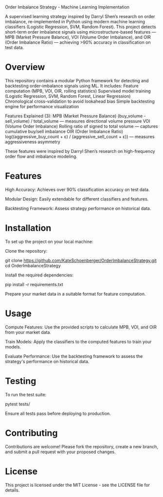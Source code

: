 Order Imbalance Strategy - Machine Learning Implementation

A supervised learning strategy inspired by Darryl Shen’s research on order imbalance, re-implemented in Python using modern machine learning classifiers (Logistic Regression, SVM, Random Forest).
This project detects short-term order imbalance signals using microstructure-based features — MPB (Market Pressure Balance), VOI (Volume Order Imbalance), and OIR (Order Imbalance Ratio) — achieving >90% accuracy in classification on test data.

# Overview

This repository contains a modular Python framework for detecting and backtesting order-imbalance signals using ML.
It includes:
Feature computation (MPB, VOI, OIR, rolling statistics)
Supervised model training (Logistic Regression, SVM, Random Forest, Linear Regression)
Chronological cross-validation to avoid lookahead bias
Simple backtesting engine for performance visualization

Features Explained (3):
MPB (Market Pressure Balance)	(buy_volume - sell_volume) / total_volume — measures directional volume pressure
VOI (Volume Order Imbalance)	Rolling ratio of signed to total volume — captures cumulative buy/sell imbalance
OIR (Order Imbalance Ratio)	log((aggressive_buy_count + ε) / (aggressive_sell_count + ε)) — measures aggressiveness asymmetry

These features were inspired by Darryl Shen’s research on high-frequency order flow and imbalance modeling.


# Features

High Accuracy: Achieves over 90% classification accuracy on test data.

Modular Design: Easily extendable for different classifiers and features.

Backtesting Framework: Assess strategy performance on historical data.

# Installation

To set up the project on your local machine:

Clone the repository:

git clone https://github.com/KateSchoenberger/OrderImbalanceStrategy.git
cd OrderImbalanceStrategy


Install the required dependencies:

pip install -r requirements.txt


Prepare your market data in a suitable format for feature computation.

# Usage

Compute Features: Use the provided scripts to calculate MPB, VOI, and OIR from your market data.

Train Models: Apply the classifiers to the computed features to train your models.

Evaluate Performance: Use the backtesting framework to assess the strategy's performance on historical data.

# Testing

To run the test suite:

pytest tests/


Ensure all tests pass before deploying to production.

# Contributing

Contributions are welcome! Please fork the repository, create a new branch, and submit a pull request with your proposed changes.

# License

This project is licensed under the MIT License - see the LICENSE
 file for details.

